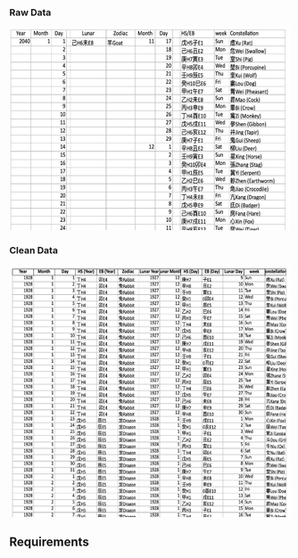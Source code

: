 <h3>Raw Data</h3>
<img src="./raw-data.png" width="600" height="365">

<h3>Clean Data</h3>
<img src="./clean-data.png" width="600" height="452">

<h2>Requirements</h2>

